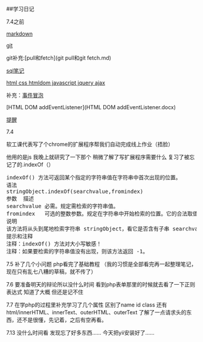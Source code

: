 ##学习日记

7.4之前

[markdown](markdown学习笔记.md)

[git](git学习笔记.md)

git补充:[pull和fetch](git pull和git fetch.md)

[sql笔记](sql笔记.md)

[html css htmldom javascript jquery ajax](总结.docx)

补充：[事件冒泡](事件冒泡.docx)

[HTML DOM addEventListener](HTML DOM addEventListener.docx)

[提醒](提醒.docx)

7.4

软工课代表写了个chrome的扩展程序帮我们自动完成线上作业（捂脸）

他用的是js 我晚上就研究了一下那个 稍微了解了写扩展程序需要什么 
复习了被忘记了的.indexOf（）
<pre>
indexOf() 方法可返回某个指定的字符串值在字符串中首次出现的位置。
语法
stringObject.indexOf(searchvalue,fromindex)
参数	描述
searchvalue	必需。规定需检索的字符串值。
fromindex	可选的整数参数。规定在字符串中开始检索的位置。它的合法取值是 0 到 stringObject.length - 1。如省略该参数，则将从字符串的首字符开始检索。
说明
该方法将从头到尾地检索字符串 stringObject，看它是否含有子串 searchvalue。开始检索的位置在字符串的 fromindex 处或字符串的开头（没有指定 fromindex 时）。如果找到一个 searchvalue，则返回 searchvalue 的第一次出现的位置。stringObject 中的字符位置是从 0 开始的。
提示和注释
注释：indexOf() 方法对大小写敏感！
注释：如果要检索的字符串值没有出现，则该方法返回 -1。
</pre>

7.5
补了几个小问题
php看完了基础教程
（我的习惯是全部看完再一起整理笔记，现在只有乱七八糟的草稿，就不传了）

7.6
要准备明天的辩论所以没什么时间  看到php表单那里的时候就去看了一下正则表达式   知道了大概  但还是记不住

7.7
在学php的过程里补充学习了几个属性 区别了name id class  还有html/innerHTML、innerText、outerHTML、outerText 
了解了一点请求头的东西，还不是很懂，先记着，之后有空再看。

7.13
没什么时间看  发现忘了好多东西……
今天把yii安装好了……